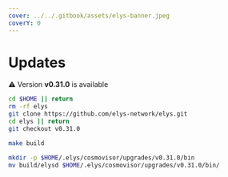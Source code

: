 ```yaml
---
cover: ../../.gitbook/assets/elys-banner.jpeg
coverY: 0
---
```


# Updates

⚠️ Version **v0.31.0** is available

```bash
cd $HOME || return
rm -rf elys
git clone https://github.com/elys-network/elys.git
cd elys || return
git checkout v0.31.0

make build

mkdir -p $HOME/.elys/cosmovisor/upgrades/v0.31.0/bin
mv build/elysd $HOME/.elys/cosmovisor/upgrades/v0.31.0/bin/
```
